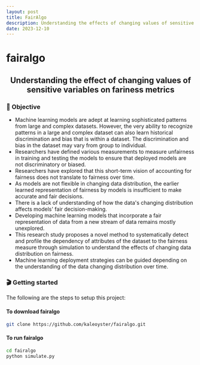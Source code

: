 ```yaml
---
layout: post
title: FairAlgo
description: Understanding the effects of changing values of sensitive variables on fairness metric
date: 2023-12-10
---
```


# fairalgo
<h2 align='center'>
   Understanding the effect of changing values of sensitive variables on fariness metrics
</h2>

### 🎯 Objective
- Machine learning models are adept at learning sophisticated patterns from large and complex datasets. However, the very ability to recognize patterns in a large and complex dataset can also learn historical discrimination and bias that is within a dataset. The discrimination and bias in the dataset may vary from group to individual. 
- Researchers have defined various measurements to measure unfairness in training and testing the models to ensure that deployed models are not discriminatory or biased. 
- Researchers have explored that this short-term vision of accounting for fairness does not translate to fairness over time. 
- As models are not flexible in changing data distribution, the earlier learned representation of fairness by models is insufficient to make accurate and fair decisions. 
- There is a lack of understanding of how the data's changing distribution affects models' fair decision-making. 
- Developing machine learning models that incorporate a fair representation of data from a new stream of data remains mostly unexplored. 
- This research study proposes a novel method to systematically detect and profile the dependency of attributes of the dataset to the fairness measure through simulation to understand the effects of changing data distribution on fairness. 
- Machine learning deployment strategies can be guided depending on the understanding of the data changing distribution over time.

### 🎬 Getting started
The following are the steps to setup this project:

####  To download fairalgo
```zsh
git clone https://github.com/kaleoyster/fairalgo.git
```

####  To run fairalgo
```zsh
cd fairalgo
python simulate.py
```


